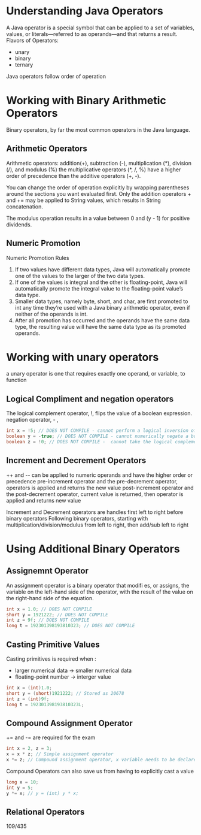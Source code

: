 # Understanding Java Operators

A Java operator is a special symbol that can be applied to a set of variables, values, or literals—referred to as operands—and that returns a result.
Flavors of Operators:

- unary
- binary
- ternary

Java operators follow order of operation

# Working with Binary Arithmetic Operators

Binary operators, by far the most common operators in the Java language.

## Arithmetic Operators

Arithmetic operators:
addition(+), subtraction (-), multiplication (\*), division (/), and modulus (%)
the multiplicative operators (\*, /, %) have a higher order of precedence than the additive operators (+, -).

You can change the order of operation explicitly by wrapping parentheses around the sections you want evaluated first.
Only the addition operators + and += may be applied to String values, which results in String concatenation.

The modulus operation results in a value between 0 and (y - 1) for positive dividends.

## Numeric Promotion

Numeric Promotion Rules

1. If two values have different data types, Java will automatically promote one of the values to the larger of the two data types.
2. If one of the values is integral and the other is floating-point, Java will automatically promote the integral value to the floating-point value’s data type.
3. Smaller data types, namely byte, short, and char, are first promoted to int any time they’re used with a Java binary arithmetic operator, even if neither of the operands is int.
4. After all promotion has occurred and the operands have the same data type, the resulting value will have the same data type as its promoted operands.

# Working with unary operators

a unary operator is one that requires exactly one operand, or variable, to function

## Logical Compliment and negation operators

The logical complement operator, !, flips the value of a boolean expression.
negation operator, - ,

```java
int x = !5; // DOES NOT COMPILE - cannot perform a logical inversion of a numeric value.
boolean y = -true; // DOES NOT COMPILE - cannot numerically negate a boolean value
boolean z = !0; // DOES NOT COMPILE -  cannot take the logical complement of a numeric value, nor can you assign an integer to a boolean variable
```

## Increment and Decrement Operators

++ and -- can be applied to numeric operands and have the higher order or precedence
pre-increment operator and the pre-decrement operator, operators is applied and returns the new value
post-increment operator and the post-decrement operator, current value is returned, then operator is applied and returns new value

Increment and Decrement operators are handles first left to right before binary operators
Following binary operators, starting with multiplication/division/modulus from left to right, then add/sub left to right

# Using Additional Binary Operators

## Assignemnt Operator

An assignment operator is a binary operator that modifi es, or assigns, the variable on the left-hand side of the operator, with the result of the value on the right-hand side of the equation.

```java
int x = 1.0; // DOES NOT COMPILE
short y = 1921222; // DOES NOT COMPILE
int z = 9f; // DOES NOT COMPILE
long t = 192301398193810323; // DOES NOT COMPILE
```

## Casting Primitive Values

Casting primitives is required when :

- larger numerical data -> smaller numerical data
- floating-point number -> interger value

```java
int x = (int)1.0;
short y = (short)1921222; // Stored as 20678
int z = (int)9f;
long t = 192301398193810323L;
```

## Compound Assignment Operator

+= and -= are required for the exam

```java
int x = 2, z = 3;
x = x * z; // Simple assignment operator
x *= z; // Compound assignment operator, x variable needs to be declared for it to compile
```

Compound Operators can also save us from having to explicitly cast a value

```java
long x = 10;
int y = 5;
y *= x; // y = (int) y * x;
```

## Relational Operators

109/435
